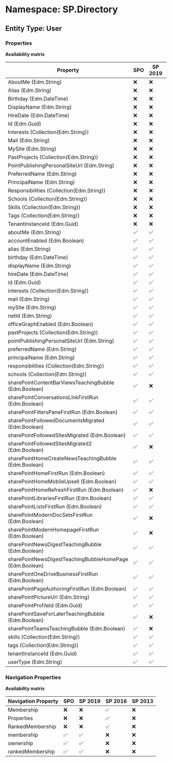 # Namespace: SP.Directory

## Entity Type: User

### Properties

**Availability matrix**

Property | SPO | SP 2019 | SP 2016 | SP 2013
----------|-----|---------|---------|--------
AboutMe (Edm.String) | ❌ | ❌ | ✅ | ❌
Alias (Edm.String) | ❌ | ❌ | ✅ | ❌
Birthday (Edm.DateTime) | ❌ | ❌ | ✅ | ❌
DisplayName (Edm.String) | ❌ | ❌ | ✅ | ❌
HireDate (Edm.DateTime) | ❌ | ❌ | ✅ | ❌
Id (Edm.Guid) | ❌ | ❌ | ✅ | ❌
Interests (Collection(Edm.String)) | ❌ | ❌ | ✅ | ❌
Mail (Edm.String) | ❌ | ❌ | ✅ | ❌
MySite (Edm.String) | ❌ | ❌ | ✅ | ❌
PastProjects (Collection(Edm.String)) | ❌ | ❌ | ✅ | ❌
PointPublishingPersonalSiteUrl (Edm.String) | ❌ | ❌ | ✅ | ❌
PreferredName (Edm.String) | ❌ | ❌ | ✅ | ❌
PrincipalName (Edm.String) | ❌ | ❌ | ✅ | ❌
Responsibilities (Collection(Edm.String)) | ❌ | ❌ | ✅ | ❌
Schools (Collection(Edm.String)) | ❌ | ❌ | ✅ | ❌
Skills (Collection(Edm.String)) | ❌ | ❌ | ✅ | ❌
Tags (Collection(Edm.String)) | ❌ | ❌ | ✅ | ❌
TenantInstanceId (Edm.Guid) | ❌ | ❌ | ✅ | ❌
aboutMe (Edm.String) | ✅ | ✅ | ❌ | ❌
accountEnabled (Edm.Boolean) | ✅ | ✅ | ❌ | ❌
alias (Edm.String) | ✅ | ✅ | ❌ | ❌
birthday (Edm.DateTime) | ✅ | ✅ | ❌ | ❌
displayName (Edm.String) | ✅ | ✅ | ❌ | ❌
hireDate (Edm.DateTime) | ✅ | ✅ | ❌ | ❌
id (Edm.Guid) | ✅ | ✅ | ❌ | ❌
interests (Collection(Edm.String)) | ✅ | ✅ | ❌ | ❌
mail (Edm.String) | ✅ | ✅ | ❌ | ❌
mySite (Edm.String) | ✅ | ✅ | ❌ | ❌
netId (Edm.String) | ✅ | ✅ | ❌ | ❌
officeGraphEnabled (Edm.Boolean) | ✅ | ✅ | ❌ | ❌
pastProjects (Collection(Edm.String)) | ✅ | ✅ | ❌ | ❌
pointPublishingPersonalSiteUrl (Edm.String) | ✅ | ✅ | ❌ | ❌
preferredName (Edm.String) | ✅ | ✅ | ❌ | ❌
principalName (Edm.String) | ✅ | ✅ | ❌ | ❌
responsibilities (Collection(Edm.String)) | ✅ | ✅ | ❌ | ❌
schools (Collection(Edm.String)) | ✅ | ✅ | ❌ | ❌
sharePointContentBarViewsTeachingBubble (Edm.Boolean) | ✅ | ❌ | ❌ | ❌
sharePointConversationsLinkFirstRun (Edm.Boolean) | ✅ | ✅ | ❌ | ❌
sharePointFiltersPaneFirstRun (Edm.Boolean) | ✅ | ✅ | ❌ | ❌
sharePointFollowedDocumentsMigrated (Edm.Boolean) | ✅ | ✅ | ❌ | ❌
sharePointFollowedSitesMigrated (Edm.Boolean) | ✅ | ✅ | ❌ | ❌
sharePointFollowedSitesMigrated2 (Edm.Boolean) | ✅ | ❌ | ❌ | ❌
sharePointHomeCreateNewsTeachingBubble (Edm.Boolean) | ✅ | ✅ | ❌ | ❌
sharePointHomeFirstRun (Edm.Boolean) | ✅ | ✅ | ❌ | ❌
sharePointHomeMobileUpsell (Edm.Boolean) | ✅ | ✅ | ❌ | ❌
sharePointHomeRefreshFirstRun (Edm.Boolean) | ✅ | ❌ | ❌ | ❌
sharePointLibrariesFirstRun (Edm.Boolean) | ✅ | ✅ | ❌ | ❌
sharePointListsFirstRun (Edm.Boolean) | ✅ | ✅ | ❌ | ❌
sharePointModernDocSetsFirstRun (Edm.Boolean) | ✅ | ❌ | ❌ | ❌
sharePointModernHomepageFirstRun (Edm.Boolean) | ✅ | ❌ | ❌ | ❌
sharePointNewsDigestTeachingBubble (Edm.Boolean) | ✅ | ✅ | ❌ | ❌
sharePointNewsDigestTeachingBubbleHomePage (Edm.Boolean) | ✅ | ✅ | ❌ | ❌
sharePointOneDriveBusinessFirstRun (Edm.Boolean) | ✅ | ✅ | ❌ | ❌
sharePointPageAuthoringFirstRun (Edm.Boolean) | ✅ | ✅ | ❌ | ❌
sharePointPictureUrl (Edm.String) | ✅ | ✅ | ❌ | ❌
sharePointProfileId (Edm.Guid) | ✅ | ✅ | ❌ | ❌
sharePointSaveForLaterTeachingBubble (Edm.Boolean) | ✅ | ❌ | ❌ | ❌
sharePointTeamsTeachingBubble (Edm.Boolean) | ✅ | ❌ | ❌ | ❌
skills (Collection(Edm.String)) | ✅ | ✅ | ❌ | ❌
tags (Collection(Edm.String)) | ✅ | ✅ | ❌ | ❌
tenantInstanceId (Edm.Guid) | ✅ | ✅ | ❌ | ❌
userType (Edm.String) | ✅ | ✅ | ❌ | ❌

### Navigation Properties

**Availability matrix**

Navigation Property | SPO | SP 2019 | SP 2016 | SP 2013
----------|-----|---------|---------|--------
Membership | ❌ | ❌ | ✅ | ❌
Properties | ❌ | ❌ | ✅ | ❌
RankedMembership | ❌ | ❌ | ✅ | ❌
membership | ✅ | ✅ | ❌ | ❌
ownership | ✅ | ✅ | ❌ | ❌
rankedMembership | ✅ | ✅ | ❌ | ❌
